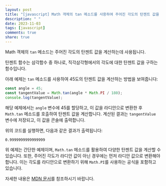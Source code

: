 ```yaml
---
layout: post
title: "[javascript] Math 객체의 tan 메소드를 사용하여 주어진 각도의 탄젠트 값을 계산하는 방법은 무엇인가요?"
description: " "
date: 2023-11-03
tags: [javascript]
comments: true
share: true
---
```

Math 객체의 `tan` 메소드는 주어진 각도의 탄젠트 값을 계산하는데 사용됩니다. 

탄젠트 함수는 삼각함수 중 하나로, 직각삼각형에서의 각도에 대한 탄젠트 값을 구하는 함수입니다. 

아래 예제는 `tan` 메소드를 사용하여 45도의 탄젠트 값을 계산하는 방법을 보여줍니다:

```javascript
const angle = 45;
const tangentValue = Math.tan(angle * Math.PI / 180);
console.log(tangentValue);
```

해당 예제에서는 `angle` 변수에 45를 할당하고, 이 값을 라디안으로 변환한 후 `Math.tan` 메소드를 호출하여 탄젠트 값을 계산합니다. 계산된 결과는 `tangentValue` 변수에 저장되고, 이 값을 콘솔에 출력합니다.

위의 코드를 실행하면, 다음과 같은 결과가 출력됩니다:
```
0.9999999999999999
```

위 예제는 간단한 예제이며, `Math.tan` 메소드를 활용하여 다양한 탄젠트 값을 계산할 수 있습니다. 또한, 주어진 각도가 라디안 값이 아닌 경우에는 먼저 라디안 값으로 변환해야 합니다. 이는 각도를 라디안으로 변환하기 위해 `Math.PI`를 사용하는 공식을 포함하고 있습니다.

자세한 내용은 [MDN 문서](https://developer.mozilla.org/ko/docs/Web/JavaScript/Reference/Global_Objects/Math/tan)를 참조하시기 바랍니다.